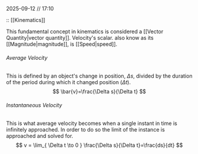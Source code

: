 2025-09-12 // 17:10

:: [[Kinematics]]

This fundamental concept in kinematics is considered a [[Vector Quantity|vector quantity]]. Velocity's scalar. also know as its [[Magnitude|magnitude]], is [[Speed|speed]].

###### Average Velocity

This is defined by an object's change in position, $\Delta s$, divided by the duration of the period during which it changed position ($\Delta t$).
$$
\bar{v}=\frac{\Delta s}{\Delta t}
$$
###### Instantaneous Velocity

This is what average velocity becomes when a single instant in time is infinitely approached. In order to do so the limit of the instance is approached and solved for.
$$
v = \lim_{ \Delta t \to 0 } \frac{\Delta s}{\Delta t}=\frac{ds}{dt}
$$
